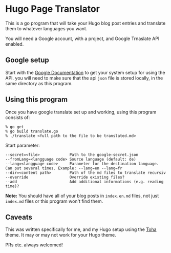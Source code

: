 # Hugo Page Translator

This is a go program that will take your Hugo blog post entries and translate them to whatever languages you want.

You will need a Google account, with a project, and Google Trnaslate API enabled.

## Google setup

Start with the [Google Documentation](https://cloud.google.com/translate/docs/setup) to get your system setup for using the API. you will need to make sure that the api `json` file is stored locally, in the same directory as this program.

## Using this program

Once you have google translate set up and working, using this program consists of:

```
% go get
% go build translate.go
% ./translate <full path to the file to be translated.md>
```

Start parameter:
```
--secret=<file>             Path to the google-secret.json
--fromLang=<langguage code> Source language (default: de)
--lang=<langguage code>     Parameter for the destination language. Can put several times. Example: --lang=en --lang=fr
--dir=<content path>        Path of the md files to translate recursiv 
--override                  Override existing files?
--add                       Add additional informations (e.g. reading time)?
```

**Note:** You should have all of your blog posts in `index.en.md` files, not just `index.md` files or this program won't find them.

## Caveats

This was written specifically for me, and my Hugo setup using the [Toha](https://toha-guides.netlify.app) theme. It may or may not work for your Hugo theme.

PRs etc. always welcomed!